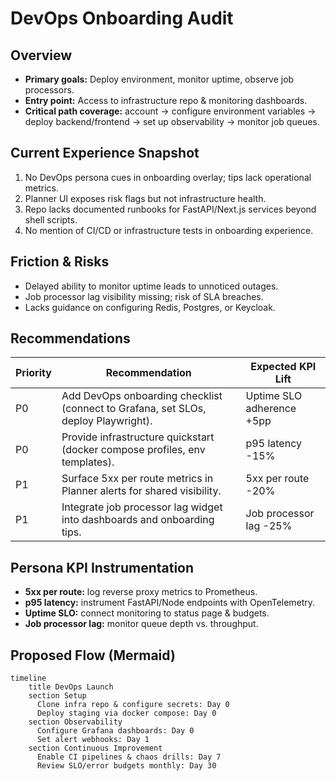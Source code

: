 # DevOps Onboarding Audit

## Overview
- **Primary goals:** Deploy environment, monitor uptime, observe job processors.
- **Entry point:** Access to infrastructure repo & monitoring dashboards.
- **Critical path coverage:** account → configure environment variables → deploy backend/frontend → set up observability → monitor job queues.

## Current Experience Snapshot
1. No DevOps persona cues in onboarding overlay; tips lack operational metrics.
2. Planner UI exposes risk flags but not infrastructure health.
3. Repo lacks documented runbooks for FastAPI/Next.js services beyond shell scripts.
4. No mention of CI/CD or infrastructure tests in onboarding experience.

## Friction & Risks
- Delayed ability to monitor uptime leads to unnoticed outages.
- Job processor lag visibility missing; risk of SLA breaches.
- Lacks guidance on configuring Redis, Postgres, or Keycloak.

## Recommendations
| Priority | Recommendation | Expected KPI Lift |
| --- | --- | --- |
| P0 | Add DevOps onboarding checklist (connect to Grafana, set SLOs, deploy Playwright). | Uptime SLO adherence +5pp |
| P0 | Provide infrastructure quickstart (docker compose profiles, env templates). | p95 latency -15% |
| P1 | Surface 5xx per route metrics in Planner alerts for shared visibility. | 5xx per route -20% |
| P1 | Integrate job processor lag widget into dashboards and onboarding tips. | Job processor lag -25% |

## Persona KPI Instrumentation
- **5xx per route:** log reverse proxy metrics to Prometheus.
- **p95 latency:** instrument FastAPI/Node endpoints with OpenTelemetry.
- **Uptime SLO:** connect monitoring to status page & budgets.
- **Job processor lag:** monitor queue depth vs. throughput.

## Proposed Flow (Mermaid)
```mermaid
timeline
    title DevOps Launch
    section Setup
      Clone infra repo & configure secrets: Day 0
      Deploy staging via docker compose: Day 0
    section Observability
      Configure Grafana dashboards: Day 0
      Set alert webhooks: Day 1
    section Continuous Improvement
      Enable CI pipelines & chaos drills: Day 7
      Review SLO/error budgets monthly: Day 30
```
